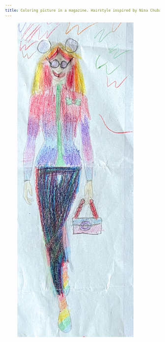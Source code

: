 ```yaml
---
title: Coloring picture in a magazine. Hairstyle inspired by Nina Chuba.
---
```

<figure>
<img src="/img/emil-drawing/IMG_7076.jpg" alt="A slim woman with a handbag, long hair, and Nina Chuba’s two hair buns">
</figure>
